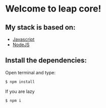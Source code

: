 Welcome to leap core!
===================

My stack is based on:
-------------
* [Javascript](https://developer.mozilla.org/bm/docs/Web/JavaScript)
* [NodeJS](https://nodejs.org/en/)

## Install the dependencies:
Open terminal and type:
```bash
$ npm install
```
If you are lazy
```bash
$ npm i
```
